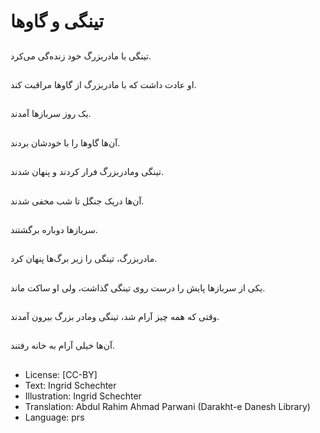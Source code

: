 # تینگی و گاوها

##
تینگی با مادربزرگ خود زنده‌گی می‌کرد.

##
او عادت داشت که با مادربزرگ از گاوها مراقبت کند.

##
یک روز سربازها آمدند.

##
آن‌ها گاوها را با خودشان بردند.

##
تینگی ومادربزرگ فرار کردند و پنهان شدند.

##
آن‌ها دریک جنگل تا شب مخفی شدند.

##
سربازها دوباره برگشتند.

##
مادربزرگ، تینگی را زیر برگ‌ها پنهان کرد.

##
یکی از سربازها پایش را درست روی تینگی گذاشت، ولی او ساکت ماند.

##
وقتی که همه چیز آرام شد، تینگی ومادر بزرگ بیرون آمدند.

##
آن‌ها خیلی آرام به خانه رفتند.

##
* License: [CC-BY]
* Text: Ingrid Schechter
* Illustration: Ingrid Schechter
* Translation: Abdul Rahim Ahmad Parwani (Darakht-e Danesh Library)
* Language: prs

